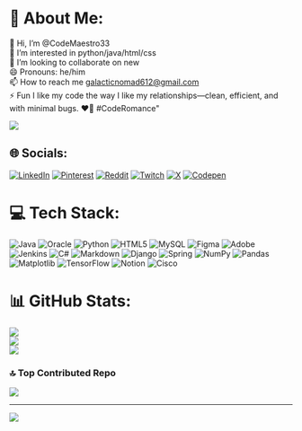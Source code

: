 # 💫 About Me:
👋 Hi, I’m @CodeMaestro33<br>👀 I’m interested in python/java/html/css<br>💞️ I’m looking to collaborate on new<br>😄 Pronouns: he/him<br>📫 How to reach me galacticnomad612@gmail.com<br>⚡ Fun I like my code the way I like my relationships—clean, efficient, and with minimal bugs. ❤️🐛 #CodeRomance"


<a href="https://visitcount.itsvg.in">
  <img src="https://visitcount.itsvg.in/api?id=Codemeastro33&label=codemaestro33&color=3&pretty=false" />
</a>

## 🌐 Socials:
[![LinkedIn](https://img.shields.io/badge/LinkedIn-%230077B5.svg?logo=linkedin&logoColor=white)](https://linkedin.com/in/linkekin.com/in/anuj-chikiliakar) [![Pinterest](https://img.shields.io/badge/Pinterest-%23E60023.svg?logo=Pinterest&logoColor=white)](https://pinterest.com/user_aacailkihrik) [![Reddit](https://img.shields.io/badge/Reddit-%23FF4500.svg?logo=Reddit&logoColor=white)](https://reddit.com/user/Altruistic_state_426) [![Twitch](https://img.shields.io/badge/Twitch-%239146FF.svg?logo=Twitch&logoColor=white)](https://twitch.tv/Shazam_7272) [![X](https://img.shields.io/badge/X-black.svg?logo=X&logoColor=white)](https://x.com/@MarchMarch68978) [![Codepen](https://img.shields.io/badge/Codepen-000000?style=for-the-badge&logo=codepen&logoColor=white)](https://codepen.io/Code_Maestro33)  

# 💻 Tech Stack:
![Java](https://img.shields.io/badge/java-%23ED8B00.svg?style=for-the-badge&logo=openjdk&logoColor=white) ![Oracle](https://img.shields.io/badge/Oracle-F80000?style=for-the-badge&logo=oracle&logoColor=white) ![Python](https://img.shields.io/badge/python-3670A0?style=for-the-badge&logo=python&logoColor=ffdd54) ![HTML5](https://img.shields.io/badge/html5-%23E34F26.svg?style=for-the-badge&logo=html5&logoColor=white) ![MySQL](https://img.shields.io/badge/mysql-%2300000f.svg?style=for-the-badge&logo=mysql&logoColor=white) ![Figma](https://img.shields.io/badge/figma-%23F24E1E.svg?style=for-the-badge&logo=figma&logoColor=white) ![Adobe](https://img.shields.io/badge/adobe-%23FF0000.svg?style=for-the-badge&logo=adobe&logoColor=white) ![Jenkins](https://img.shields.io/badge/jenkins-%232C5263.svg?style=for-the-badge&logo=jenkins&logoColor=white) ![C#](https://img.shields.io/badge/c%23-%23239120.svg?style=for-the-badge&logo=csharp&logoColor=white) ![Markdown](https://img.shields.io/badge/markdown-%23000000.svg?style=for-the-badge&logo=markdown&logoColor=white) ![Django](https://img.shields.io/badge/django-%23092E20.svg?style=for-the-badge&logo=django&logoColor=white) ![Spring](https://img.shields.io/badge/spring-%236DB33F.svg?style=for-the-badge&logo=spring&logoColor=white) ![NumPy](https://img.shields.io/badge/numpy-%23013243.svg?style=for-the-badge&logo=numpy&logoColor=white) ![Pandas](https://img.shields.io/badge/pandas-%23150458.svg?style=for-the-badge&logo=pandas&logoColor=white) ![Matplotlib](https://img.shields.io/badge/Matplotlib-%23ffffff.svg?style=for-the-badge&logo=Matplotlib&logoColor=black) ![TensorFlow](https://img.shields.io/badge/TensorFlow-%23FF6F00.svg?style=for-the-badge&logo=TensorFlow&logoColor=white) ![Notion](https://img.shields.io/badge/Notion-%23000000.svg?style=for-the-badge&logo=notion&logoColor=white) ![Cisco](https://img.shields.io/badge/cisco-%23049fd9.svg?style=for-the-badge&logo=cisco&logoColor=black)
# 📊 GitHub Stats:
![](https://github-readme-stats.vercel.app/api?username=codemaestro33&theme=tokyonight&hide_border=false&include_all_commits=true&count_private=false)<br/>
![](https://github-readme-streak-stats.herokuapp.com/?user=codemaestro33&theme=tokyonight&hide_border=false)<br/>
![](https://github-readme-stats.vercel.app/api/top-langs/?username=codemaestro33&theme=tokyonight&hide_border=false&include_all_commits=true&count_private=false&layout=compact)

### 🔝 Top Contributed Repo
![](https://github-contributor-stats.vercel.app/api?username=codemaestro33&limit=5&theme=gruvbox&combine_all_yearly_contributions=true)

---
[![](https://visitcount.itsvg.in/api?id=codemaestro33&icon=2&color=10)](https://visitcount.itsvg.in)

<!-- Proudly created with GPRM ( https://gprm.itsvg.in ) -->
